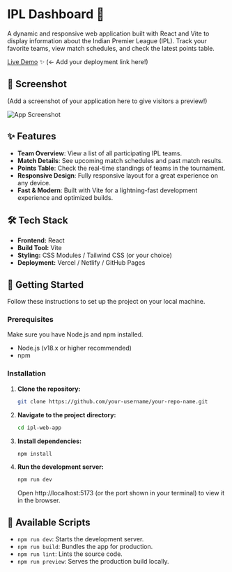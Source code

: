 # IPL Dashboard 🏏

A dynamic and responsive web application built with React and Vite to display information about the Indian Premier League (IPL). Track your favorite teams, view match schedules, and check the latest points table.

[Live Demo](https://ipl-web-app-react.vercel.app/) ✨ (<- Add your deployment link here!)

## 📸 Screenshot

(Add a screenshot of your application here to give visitors a preview!)

![App Screenshot](https://via.placeholder.com/800x450.png?text=Your+App+Screenshot)

## ✨ Features

*   **Team Overview**: View a list of all participating IPL teams.
*   **Match Details**: See upcoming match schedules and past match results.
*   **Points Table**: Check the real-time standings of teams in the tournament.
*   **Responsive Design**: Fully responsive layout for a great experience on any device.
*   **Fast & Modern**: Built with Vite for a lightning-fast development experience and optimized builds.

## 🛠️ Tech Stack

*   **Frontend:** React
*   **Build Tool:** Vite
*   **Styling:** CSS Modules / Tailwind CSS (or your choice)
*   **Deployment:** Vercel / Netlify / GitHub Pages

## 🚀 Getting Started

Follow these instructions to set up the project on your local machine.

### Prerequisites

Make sure you have Node.js and npm installed.
*   Node.js (v18.x or higher recommended)
*   npm

### Installation

1.  **Clone the repository:**
    ```sh
    git clone https://github.com/your-username/your-repo-name.git
    ```

2.  **Navigate to the project directory:**
    ```sh
    cd ipl-web-app
    ```

3.  **Install dependencies:**
    ```sh
    npm install
    ```

4.  **Run the development server:**
    ```sh
    npm run dev
    ```
    Open http://localhost:5173 (or the port shown in your terminal) to view it in the browser.

## 📜 Available Scripts

*   `npm run dev`: Starts the development server.
*   `npm run build`: Bundles the app for production.
*   `npm run lint`: Lints the source code.
*   `npm run preview`: Serves the production build locally.
